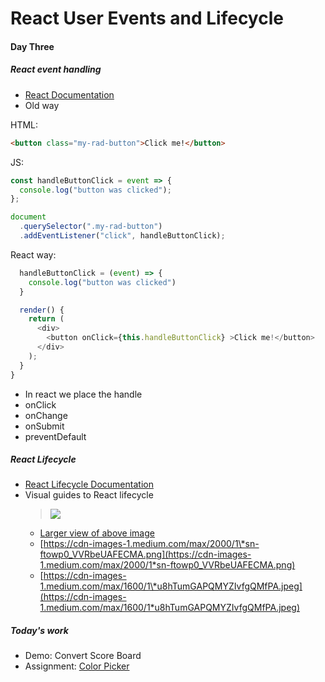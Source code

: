 # React User Events and Lifecycle

#### Day Three

##### React event handling

- [React Documentation](https://reactjs.org/docs/handling-events.html)
- Old way

HTML:

```html
<button class="my-rad-button">Click me!</button>
```

JS:

```js
const handleButtonClick = event => {
  console.log("button was clicked");
};

document
  .querySelector(".my-rad-button")
  .addEventListener("click", handleButtonClick);
```

React way:

```js
  handleButtonClick = (event) => {
    console.log("button was clicked")
  }

  render() {
    return (
      <div>
        <button onClick={this.handleButtonClick} >Click me!</button>
      </div>
    );
  }
}
```

- In react we place the handle
- onClick
- onChange
- onSubmit
- preventDefault

##### React Lifecycle

- [React Lifecycle Documentation](https://reactjs.org/docs/state-and-lifecycle.html)
- Visual guides to React lifecycle
  > ![](https://pbs.twimg.com/media/DZ-97vzW4AAbcZj.jpg:small)
  - [Larger view of above image](https://pbs.twimg.com/media/DZ-97vzW4AAbcZj.jpg:large)
  - [https://cdn-images-1.medium.com/max/2000/1\*sn-ftowp0_VVRbeUAFECMA.png](https://cdn-images-1.medium.com/max/2000/1*sn-ftowp0_VVRbeUAFECMA.png)
  - [https://cdn-images-1.medium.com/max/1600/1\*u8hTumGAPQMYZIvfgQMfPA.jpeg](https://cdn-images-1.medium.com/max/1600/1*u8hTumGAPQMYZIvfgQMfPA.jpeg)

##### Today's work

- Demo: Convert Score Board
- Assignment: [Color Picker](../assignments/color-picker)
